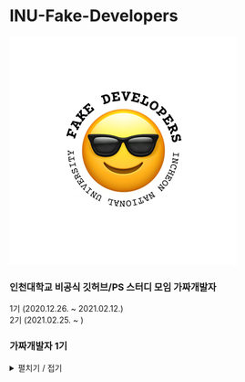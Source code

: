 # INU-Fake-Developers
![텍스트](https://github.com/INU-Fake-Developers/INU-Fake-Developers/blob/main/img/fake_developers_logo.png "가짜개발자 로고")    
### 인천대학교 비공식 깃허브/PS 스터디 모임 가짜개발자  
1기 (2020.12.26. ~ 2021.02.12.)  
2기 (2021.02.25. ~ )

### 가짜개발자 1기
<details>
<summary>펼치기 / 접기</summary>
<div markdown="1">

__일정__
<details>
<summary>펼치기 / 접기</summary>
<div markdown="1">  
   
|날짜|내용|
|:---:|:---:|
|2020.11.11.|[1기 모집 시작]()|
|2020.12.26.|[0번째 모임]()|
|2021.01.03.|[1번째 모임]()|
|2021.01.10.|[2번째 모임]()|
|2021.01.17.|[3번째 모임]()|
|2021.01.22.|[4번째 모임]()| 
|2021.01.29.|[5번째 모임]()|
|2021.02.05.|[6번째 모임]()|
|2021.02.12.|[7번째 모임]()|  
   
   </div>
</details>  

__멤버__  
<details>
<summary>펼치기 / 접기</summary>
<div markdown="1">  
  
  |이름|링크|
|:---:|:---:|
|2020년|[회의록]()|
|2021년|[회의록]()|
  
  
  

</div>
</details>
  
  
   </div>
</details>
